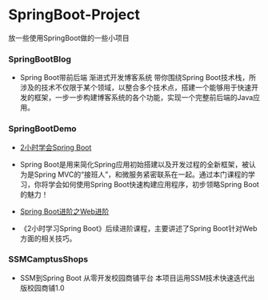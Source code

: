 # SpringBoot-Project
放一些使用SpringBoot做的一些小项目

### SpringBootBlog

- Spring Boot带前后端 渐进式开发博客系统
带你围绕Spring Boot技术栈，所涉及的技术不仅限于某个领域，以整合多个技术点，搭建一个能够用于快速开发的框架，一步一步构建博客系统的各个功能，实现一个完整前后端的Java应用。

### SpringBootDemo

- [2小时学会Spring Boot](http://www.imooc.com/learn/767)
- Spring Boot是用来简化Spring应用初始搭建以及开发过程的全新框架，被认为是Spring MVC的“接班人”，和微服务紧密联系在一起。通过本门课程的学习，你将学会如何使用Spring Boot快速构建应用程序，初步领略Spring Boot的魅力！


- [Spring Boot进阶之Web进阶](http://www.imooc.com/learn/810)
- 《2小时学习Spring Boot》后续进阶课程，主要讲述了Spring Boot针对Web方面的相关技巧。

### SSMCamptusShops

- SSM到Spring Boot 从零开发校园商铺平台
本项目运用SSM技术快速迭代出版校园商铺1.0

